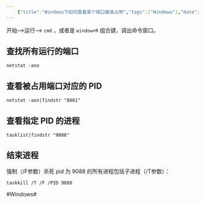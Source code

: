 ```yaml
---
    {"title":"Windows下如何查看某个端口被谁占用","tags":["Windows"],"date":"2021-05-28 17:57:43","categories":["Windows"],"cover":"https://cdn.jsdelivr.net/gh/im/oss@master/gallery/18.svg","thumbnail":"https://cdn.jsdelivr.net/gh/im/oss@master/gallery/18.svg"}
---
```

    
开始—->运行—-> `cmd` ，或者是 `window+R` 组合键，调出命令窗口。

## 查找所有运行的端口
```shell
netstat -ano
```

## 查看被占用端口对应的 PID
```shell
netstat -aon|findstr "8081"
```

## 查看指定 PID 的进程
```shell
tasklist|findstr "9088"
```

## 结束进程
强制（/F参数）杀死 pid 为 9088 的所有进程包括子进程（/T参数）：

```shell
taskkill /T /F /PID 9088
```

#Windows#